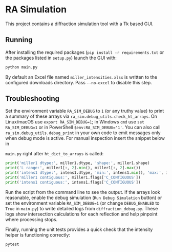 # RA Simulation

This project contains a diffraction simulation tool with a Tk based GUI.

## Running

After installing the required packages (``pip install -r requirements.txt`` or the
packages listed in ``setup.py``) launch the GUI with:

```bash
python main.py
```

By default an Excel file named ``miller_intensities.xlsx`` is written to the
configured downloads directory.  Pass ``--no-excel`` to disable this step.


## Troubleshooting


Set the environment variable ``RA_SIM_DEBUG`` to ``1`` (or any truthy value) to
print a summary of these arrays via ``ra_sim.debug_utils.check_ht_arrays``.  On
Linux/macOS use ``export RA_SIM_DEBUG=1``; in Windows ``cmd`` use
``set RA_SIM_DEBUG=1`` or in PowerShell ``$env:RA_SIM_DEBUG='1'``.  You can also
call ``ra_sim.debug_utils.debug_print`` in your own code to emit messages only
when debug mode is active.  For manual inspection insert the snippet below in

``main.py`` right after ``ht_dict_to_arrays`` is called:

```python
print('miller1 dtype:', miller1.dtype, 'shape:', miller1.shape)
print('L range:', miller1[:, 2].min(), miller1[:, 2].max())
print('intens1 dtype:', intens1.dtype, 'min:', intens1.min(), 'max:', intens1.max())
print('miller1 contiguous:', miller1.flags['C_CONTIGUOUS'])
print('intens1 contiguous:', intens1.flags['C_CONTIGUOUS'])
```

Run the script from the command line to see the output.  If the arrays look
reasonable, enable the debug simulation (``Run Debug Simulation`` button) or set
the environment variable ``RA_SIM_DEBUG=1`` (or change ``DEBUG_ENABLED`` to
``True`` in ``main.py``) to write detailed logs from ``diffraction_debug.py``.
These logs show intersection calculations for each reflection and help pinpoint
where processing stops.

Finally, running the unit tests provides a quick check that the intensity helper
is functioning correctly:

```bash
pytest
```
